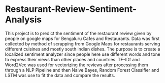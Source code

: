 # Restaurant-Review-Sentiment-Analysis

This project is to predict the sentiment of the restaurant review given by people on google maps for Bengaluru Cafes and Restaurants. Data was first collected by method of scrapping from Google Maps for restaurants serving different cuisines and mostly south indian dishes. The purpose is to create a localized sentiment analyzer since people here use different words and tone to express their views than other places and countries. TF-IDf and Word2Vec was used for vectorizing the reviews after processing them through a NLP Pipeline and then Naive Bayes, Random Forest Classifier and LSTM was use to fit the data and compare the results.
